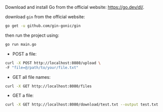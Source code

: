 Download and install Go from the official website: https://go.dev/dl/.

download `gin` from the official website:

```bash
go get -u github.com/gin-gonic/gin
```

then run the project using:

```bash
go run main.go
```

- POST a file:

```bash
curl -X POST http://localhost:8080/upload \
-F "file=@/path/to/your/file.txt"
```

- GET all file names:

```bash
curl -X GET http://localhost:8080/files
```

- GET a file:

```bash
curl -X GET http://localhost:8080/download/test.txt --output test.txt
```